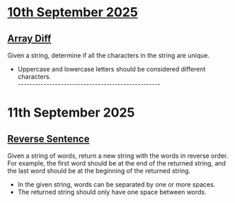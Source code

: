 # <u> 10th September 2025 </u> <br>
## <u> Array Diff </u> <br>
Given a string, determine if all the characters in the string are unique.<br>
* Uppercase and lowercase letters should be considered different characters.<br>
--------------------------------------------------<br>
# 11th September 2025</u> <br>
## <u> Reverse Sentence </u> <br>
Given a string of words, return a new string with the words in reverse order. For example, the first word should be at the end of the returned string, and the last word should be at the beginning of the returned string.<br>
* In the given string, words can be separated by one or more spaces.<br>
* The returned string should only have one space between words.<br>
